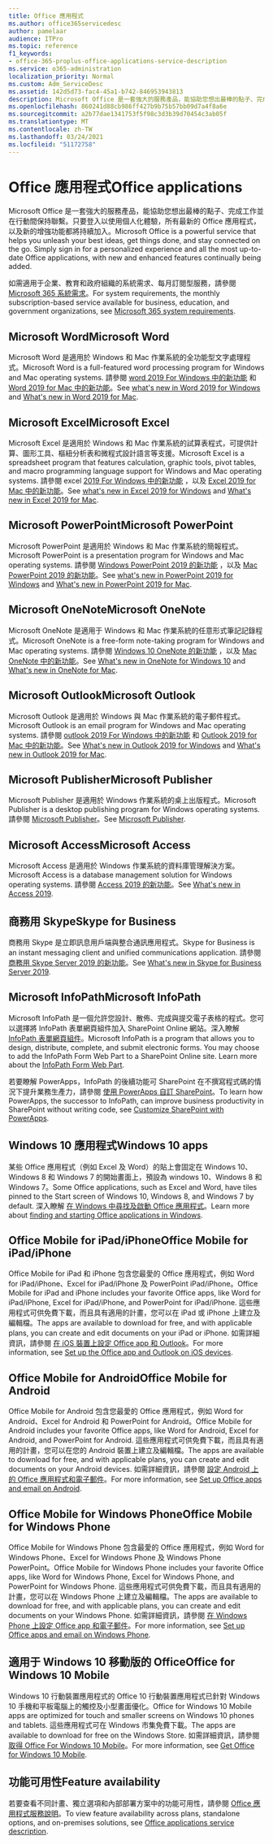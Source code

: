 ```yaml
---
title: Office 應用程式
ms.author: office365servicedesc
author: pamelaar
audience: ITPro
ms.topic: reference
f1_keywords:
- office-365-proplus-office-applications-service-description
ms.service: o365-administration
localization_priority: Normal
ms.custom: Adm_ServiceDesc
ms.assetid: 142d5d73-fac4-45a1-b742-846953943813
description: Microsoft Office 是一套強大的服務產品，能協助您想出最棒的點子、完成工作並在行動間保持聯繫。只要登入以使用個人化體驗，所有最新的 Office 應用程式，以及新的增強功能都將持續加入。
ms.openlocfilehash: 860241d88cb986ff427b9b75b57bb09d7a4f8a6e
ms.sourcegitcommit: a2b77dae1341753f5f98c3d3b39d70454c3ab05f
ms.translationtype: MT
ms.contentlocale: zh-TW
ms.lasthandoff: 03/24/2021
ms.locfileid: "51172758"
---
```

# <a name="office-applications"></a><span data-ttu-id="d80d8-104">Office 應用程式</span><span class="sxs-lookup"><span data-stu-id="d80d8-104">Office applications</span></span>

<span data-ttu-id="d80d8-p102">Microsoft Office 是一套強大的服務產品，能協助您想出最棒的點子、完成工作並在行動間保持聯繫。只要登入以使用個人化體驗，所有最新的 Office 應用程式，以及新的增強功能都將持續加入。</span><span class="sxs-lookup"><span data-stu-id="d80d8-p102">Microsoft Office is a powerful service that helps you unleash your best ideas, get things done, and stay connected on the go. Simply sign in for a personalized experience and all the most up-to-date Office applications, with new and enhanced features continually being added.</span></span>
  
<span data-ttu-id="d80d8-107">如需適用于企業、教育和政府組織的系統需求、每月訂閱型服務，請參閱 [Microsoft 365 系統需求](https://products.office.com/office-system-requirements/#Office365forBEG)。</span><span class="sxs-lookup"><span data-stu-id="d80d8-107">For system requirements, the monthly subscription-based service available for business, education, and government organizations, see [Microsoft 365 system requirements](https://products.office.com/office-system-requirements/#Office365forBEG).</span></span>
  
## <a name="microsoft-word"></a><span data-ttu-id="d80d8-108">Microsoft Word</span><span class="sxs-lookup"><span data-stu-id="d80d8-108">Microsoft Word</span></span>

<span data-ttu-id="d80d8-109">Microsoft Word 是適用於 Windows 和 Mac 作業系統的全功能型文字處理程式。</span><span class="sxs-lookup"><span data-stu-id="d80d8-109">Microsoft Word is a full-featured word processing program for Windows and Mac operating systems.</span></span> <span data-ttu-id="d80d8-110">請參閱 [word 2019 For Windows 中的新功能](https://support.office.com/article/what-s-new-in-word-2019-for-windows-d3d31e5e-2bb8-4433-80bb-08279beef4b3) 和 [Word 2019 for Mac 中的新功能](https://support.office.com/article/what-s-new-in-word-2019-for-mac-247e0cd4-a758-4b42-a157-42eb8853aef5)。</span><span class="sxs-lookup"><span data-stu-id="d80d8-110">See [what's new in Word 2019 for Windows](https://support.office.com/article/what-s-new-in-word-2019-for-windows-d3d31e5e-2bb8-4433-80bb-08279beef4b3) and [What's new in Word 2019 for Mac](https://support.office.com/article/what-s-new-in-word-2019-for-mac-247e0cd4-a758-4b42-a157-42eb8853aef5).</span></span>
  
## <a name="microsoft-excel"></a><span data-ttu-id="d80d8-111">Microsoft Excel</span><span class="sxs-lookup"><span data-stu-id="d80d8-111">Microsoft Excel</span></span>

<span data-ttu-id="d80d8-112">Microsoft Excel 是適用於 Windows 和 Mac 作業系統的試算表程式，可提供計算、圖形工具、樞紐分析表和微程式設計語言等支援。</span><span class="sxs-lookup"><span data-stu-id="d80d8-112">Microsoft Excel is a spreadsheet program that features calculation, graphic tools, pivot tables, and macro programming language support for Windows and Mac operating systems.</span></span> <span data-ttu-id="d80d8-113">請參閱 excel [2019 For Windows 中的新功能](https://support.office.com/article/what-s-new-in-excel-2019-for-windows-5a201203-1155-4055-82a5-82bf0994631f) ，以及 [Excel 2019 for Mac 中的新功能](https://support.office.com/article/what-s-new-in-excel-2019-for-mac-5ce129d3-9e5c-417f-9545-fb6f7b72674d)。</span><span class="sxs-lookup"><span data-stu-id="d80d8-113">See [what's new in Excel 2019 for Windows](https://support.office.com/article/what-s-new-in-excel-2019-for-windows-5a201203-1155-4055-82a5-82bf0994631f) and [What's new in Excel 2019 for Mac](https://support.office.com/article/what-s-new-in-excel-2019-for-mac-5ce129d3-9e5c-417f-9545-fb6f7b72674d).</span></span>
  
## <a name="microsoft-powerpoint"></a><span data-ttu-id="d80d8-114">Microsoft PowerPoint</span><span class="sxs-lookup"><span data-stu-id="d80d8-114">Microsoft PowerPoint</span></span>

<span data-ttu-id="d80d8-115">Microsoft PowerPoint 是適用於 Windows 和 Mac 作業系統的簡報程式。</span><span class="sxs-lookup"><span data-stu-id="d80d8-115">Microsoft PowerPoint is a presentation program for Windows and Mac operating systems.</span></span> <span data-ttu-id="d80d8-116">請參閱 [Windows PowerPoint 2019 的新功能](https://support.office.com/article/what-s-new-in-powerpoint-2019-for-windows-8355a56a-f643-42d2-8454-784fa9b3d109) ，以及 [Mac PowerPoint 2019 的新功能](https://support.office.com/article/what-s-new-in-powerpoint-2019-for-mac-5038ba79-48c5-40f0-adff-11489e5d6fed)。</span><span class="sxs-lookup"><span data-stu-id="d80d8-116">See [what's new in PowerPoint 2019 for Windows](https://support.office.com/article/what-s-new-in-powerpoint-2019-for-windows-8355a56a-f643-42d2-8454-784fa9b3d109) and [What's new in PowerPoint 2019 for Mac](https://support.office.com/article/what-s-new-in-powerpoint-2019-for-mac-5038ba79-48c5-40f0-adff-11489e5d6fed).</span></span>
  
## <a name="microsoft-onenote"></a><span data-ttu-id="d80d8-117">Microsoft OneNote</span><span class="sxs-lookup"><span data-stu-id="d80d8-117">Microsoft OneNote</span></span>

<span data-ttu-id="d80d8-118">Microsoft OneNote 是適用于 Windows 和 Mac 作業系統的任意形式筆記記錄程式。</span><span class="sxs-lookup"><span data-stu-id="d80d8-118">Microsoft OneNote is a free-form note-taking program for Windows and Mac operating systems.</span></span> <span data-ttu-id="d80d8-119">請參閱 [Windows 10 OneNote 的新功能](https://support.office.com/article/what-s-new-in-onenote-for-windows-10-1477d5de-f4fd-4943-b18a-ff17091161ea) ，以及 [Mac OneNote 中的新功能](https://support.office.com/article/see-what-s-new-in-onenote-for-mac-c82d3f15-252f-452a-89ba-e09fbe418829)。</span><span class="sxs-lookup"><span data-stu-id="d80d8-119">See [What's new in OneNote for Windows 10](https://support.office.com/article/what-s-new-in-onenote-for-windows-10-1477d5de-f4fd-4943-b18a-ff17091161ea) and [What's new in OneNote for Mac](https://support.office.com/article/see-what-s-new-in-onenote-for-mac-c82d3f15-252f-452a-89ba-e09fbe418829).</span></span>
  
## <a name="microsoft-outlook"></a><span data-ttu-id="d80d8-120">Microsoft Outlook</span><span class="sxs-lookup"><span data-stu-id="d80d8-120">Microsoft Outlook</span></span>

<span data-ttu-id="d80d8-121">Microsoft Outlook 是適用於 Windows 與 Mac 作業系統的電子郵件程式。</span><span class="sxs-lookup"><span data-stu-id="d80d8-121">Microsoft Outlook is an email program for Windows and Mac operating systems.</span></span> <span data-ttu-id="d80d8-122">請參閱 [outlook 2019 For Windows 中的新功能](https://support.office.com/article/what-s-new-in-outlook-2019-for-windows-0c64df36-0908-4ff6-a7fc-573a62800525) 和 [Outlook 2019 for Mac 中的新功能](https://support.office.com/article/what-s-new-in-outlook-2019-for-mac-05736033-f99e-4cb2-88aa-01e979b0736b)。</span><span class="sxs-lookup"><span data-stu-id="d80d8-122">See [What's new in Outlook 2019 for Windows](https://support.office.com/article/what-s-new-in-outlook-2019-for-windows-0c64df36-0908-4ff6-a7fc-573a62800525) and [What's new in Outlook 2019 for Mac](https://support.office.com/article/what-s-new-in-outlook-2019-for-mac-05736033-f99e-4cb2-88aa-01e979b0736b).</span></span>
  
## <a name="microsoft-publisher"></a><span data-ttu-id="d80d8-123">Microsoft Publisher</span><span class="sxs-lookup"><span data-stu-id="d80d8-123">Microsoft Publisher</span></span>

<span data-ttu-id="d80d8-124">Microsoft Publisher 是適用於 Windows 作業系統的桌上出版程式。</span><span class="sxs-lookup"><span data-stu-id="d80d8-124">Microsoft Publisher is a desktop publishing program for Windows operating systems.</span></span> <span data-ttu-id="d80d8-125">請參閱 [Microsoft Publisher](https://products.office.com/publisher)。</span><span class="sxs-lookup"><span data-stu-id="d80d8-125">See [Microsoft Publisher](https://products.office.com/publisher).</span></span>
  
## <a name="microsoft-access"></a><span data-ttu-id="d80d8-126">Microsoft Access</span><span class="sxs-lookup"><span data-stu-id="d80d8-126">Microsoft Access</span></span>

<span data-ttu-id="d80d8-127">Microsoft Access 是適用於 Windows 作業系統的資料庫管理解決方案。</span><span class="sxs-lookup"><span data-stu-id="d80d8-127">Microsoft Access is a database management solution for Windows operating systems.</span></span> <span data-ttu-id="d80d8-128">請參閱 [Access 2019 的新功能](https://support.office.com/article/what-s-new-in-access-2019-f52c5317-3494-4105-9c56-5a2abb8e0f87)。</span><span class="sxs-lookup"><span data-stu-id="d80d8-128">See [What's new in Access 2019](https://support.office.com/article/what-s-new-in-access-2019-f52c5317-3494-4105-9c56-5a2abb8e0f87).</span></span>
  
## <a name="skype-for-business"></a><span data-ttu-id="d80d8-129">商務用 Skype</span><span class="sxs-lookup"><span data-stu-id="d80d8-129">Skype for Business</span></span>

<span data-ttu-id="d80d8-130">商務用 Skype 是立即訊息用戶端與整合通訊應用程式。</span><span class="sxs-lookup"><span data-stu-id="d80d8-130">Skype for Business is an instant messaging client and unified communications application.</span></span> <span data-ttu-id="d80d8-131">請參閱 [商務用 Skype Server 2019 的新功能](/skypeforbusiness/whats-new)。</span><span class="sxs-lookup"><span data-stu-id="d80d8-131">See [What's new in Skype for Business Server 2019](/skypeforbusiness/whats-new).</span></span>
  
## <a name="microsoft-infopath"></a><span data-ttu-id="d80d8-132">Microsoft InfoPath</span><span class="sxs-lookup"><span data-stu-id="d80d8-132">Microsoft InfoPath</span></span>

<span data-ttu-id="d80d8-p111">Microsoft InfoPath 是一個允許您設計、散佈、完成與提交電子表格的程式。您可以選擇將 InfoPath 表單網頁組件加入 SharePoint Online 網站。深入瞭解 [InfoPath 表單網頁組件](https://go.microsoft.com/fwlink/p/?LinkId=271687)。</span><span class="sxs-lookup"><span data-stu-id="d80d8-p111">Microsoft InfoPath is a program that allows you to design, distribute, complete, and submit electronic forms. You may choose to add the InfoPath Form Web Part to a SharePoint Online site. Learn more about the [InfoPath Form Web Part](https://go.microsoft.com/fwlink/p/?LinkId=271687).</span></span>

<span data-ttu-id="d80d8-136">若要瞭解 PowerApps，InfoPath 的後續功能可 SharePoint 在不撰寫程式碼的情況下提升業務生產力，請參閱 [使用 PowerApps 自訂 SharePoint](https://powerapps.microsoft.com/infopath/)。</span><span class="sxs-lookup"><span data-stu-id="d80d8-136">To learn how PowerApps, the successor to InfoPath, can improve business productivity in SharePoint without writing code, see [Customize SharePoint with PowerApps](https://powerapps.microsoft.com/infopath/).</span></span>
  
## <a name="windows-10-apps"></a><span data-ttu-id="d80d8-137">Windows 10 應用程式</span><span class="sxs-lookup"><span data-stu-id="d80d8-137">Windows 10 apps</span></span>

<span data-ttu-id="d80d8-138">某些 Office 應用程式（例如 Excel 及 Word）的貼上會固定在 Windows 10、Windows 8 和 Windows 7 的開始畫面上，預設為 windows 10、Windows 8 和 Windows 7。</span><span class="sxs-lookup"><span data-stu-id="d80d8-138">Some Office applications, such as Excel and Word, have tiles pinned to the Start screen of Windows 10, Windows 8, and Windows 7 by default.</span></span> <span data-ttu-id="d80d8-139">深入瞭解 [在 Windows 中尋找及啟動 Office 應用程式](https://support.microsoft.com/office/907ce545-6ae8-459b-8d9d-de6764a635d6)。</span><span class="sxs-lookup"><span data-stu-id="d80d8-139">Learn more about [finding and starting Office applications in Windows](https://support.microsoft.com/office/907ce545-6ae8-459b-8d9d-de6764a635d6).</span></span>
  
## <a name="office-mobile-for-ipadiphone"></a><span data-ttu-id="d80d8-140">Office Mobile for iPad/iPhone</span><span class="sxs-lookup"><span data-stu-id="d80d8-140">Office Mobile for iPad/iPhone</span></span>

<span data-ttu-id="d80d8-141">Office Mobile for iPad 和 iPhone 包含您最愛的 Office 應用程式，例如 Word for iPad/iPhone、Excel for iPad/iPhone 及 PowerPoint iPad/iPhone。</span><span class="sxs-lookup"><span data-stu-id="d80d8-141">Office Mobile for iPad and iPhone includes your favorite Office apps, like Word for iPad/iPhone, Excel for iPad/iPhone, and PowerPoint for iPad/iPhone.</span></span> <span data-ttu-id="d80d8-142">這些應用程式可供免費下載，而且具有適用的計畫，您可以在 iPad 或 iPhone 上建立及編輯檔。</span><span class="sxs-lookup"><span data-stu-id="d80d8-142">The apps are available to download for free, and with applicable plans, you can create and edit documents on your iPad or iPhone.</span></span> <span data-ttu-id="d80d8-143">如需詳細資訊，請參閱 [在 iOS 裝置上設定 Office app 和 Outlook](https://support.microsoft.com/office/0402b37e-49c4-4419-a030-f34c2013041f)。</span><span class="sxs-lookup"><span data-stu-id="d80d8-143">For more information, see [Set up the Office app and Outlook on iOS devices](https://support.microsoft.com/office/0402b37e-49c4-4419-a030-f34c2013041f).</span></span>

## <a name="office-mobile-for-android"></a><span data-ttu-id="d80d8-144">Office Mobile for Android</span><span class="sxs-lookup"><span data-stu-id="d80d8-144">Office Mobile for Android</span></span>

<span data-ttu-id="d80d8-145">Office Mobile for Android 包含您最愛的 Office 應用程式，例如 Word for Android、Excel for Android 和 PowerPoint for Android。</span><span class="sxs-lookup"><span data-stu-id="d80d8-145">Office Mobile for Android includes your favorite Office apps, like Word for Android, Excel for Android, and PowerPoint for Android.</span></span> <span data-ttu-id="d80d8-146">這些應用程式可供免費下載，而且具有適用的計畫，您可以在您的 Android 裝置上建立及編輯檔。</span><span class="sxs-lookup"><span data-stu-id="d80d8-146">The apps are available to download for free, and with applicable plans, you can create and edit documents on your Android devices.</span></span> <span data-ttu-id="d80d8-147">如需詳細資訊，請參閱 [設定 Android 上的 Office 應用程式和電子郵件](https://support.office.com/article/6ef2ebf2-fc2d-474a-be4a-5a801365c87f)。</span><span class="sxs-lookup"><span data-stu-id="d80d8-147">For more information, see [Set up Office apps and email on Android](https://support.office.com/article/6ef2ebf2-fc2d-474a-be4a-5a801365c87f).</span></span>

## <a name="office-mobile-for-windows-phone"></a><span data-ttu-id="d80d8-148">Office Mobile for Windows Phone</span><span class="sxs-lookup"><span data-stu-id="d80d8-148">Office Mobile for Windows Phone</span></span>

<span data-ttu-id="d80d8-149">Office Mobile for Windows Phone 包含最愛的 Office 應用程式，例如 Word for Windows Phone、Excel for Windows Phone 及 Windows Phone PowerPoint。</span><span class="sxs-lookup"><span data-stu-id="d80d8-149">Office Mobile for Windows Phone includes your favorite Office apps, like Word for Windows Phone, Excel for Windows Phone, and PowerPoint for Windows Phone.</span></span> <span data-ttu-id="d80d8-150">這些應用程式可供免費下載，而且具有適用的計畫，您可以在 Windows Phone 上建立及編輯檔。</span><span class="sxs-lookup"><span data-stu-id="d80d8-150">The apps are available to download for free, and with applicable plans, you can create and edit documents on your Windows Phone.</span></span> <span data-ttu-id="d80d8-151">如需詳細資訊，請參閱 [在 Windows Phone 上設定 Office app 和電子郵件](https://support.office.com/article/9bccc8b8-a321-4d0d-a45e-6e06a3438e43)。</span><span class="sxs-lookup"><span data-stu-id="d80d8-151">For more information, see [Set up Office apps and email on Windows Phone](https://support.office.com/article/9bccc8b8-a321-4d0d-a45e-6e06a3438e43).</span></span>

## <a name="office-for-windows-10-mobile"></a><span data-ttu-id="d80d8-152">適用于 Windows 10 移動版的 Office</span><span class="sxs-lookup"><span data-stu-id="d80d8-152">Office for Windows 10 Mobile</span></span>

<span data-ttu-id="d80d8-153">Windows 10 行動裝置應用程式的 Office 10 行動裝置應用程式已針對 Windows 10 手機和平板電腦上的觸控及小型畫面優化。</span><span class="sxs-lookup"><span data-stu-id="d80d8-153">Office for Windows 10 Mobile apps are optimized for touch and smaller screens on Windows 10 phones and tablets.</span></span> <span data-ttu-id="d80d8-154">這些應用程式可在 Windows 市集免費下載。</span><span class="sxs-lookup"><span data-stu-id="d80d8-154">The apps are available to download for free on the Windows Store.</span></span> <span data-ttu-id="d80d8-155">如需詳細資訊，請參閱 [取得 Office For Windows 10 Mobile](https://products.office.com/mobile/office-mobile-apps-for-windows)。</span><span class="sxs-lookup"><span data-stu-id="d80d8-155">For more information, see [Get Office for Windows 10 Mobile](https://products.office.com/mobile/office-mobile-apps-for-windows).</span></span>
  
## <a name="feature-availability"></a><span data-ttu-id="d80d8-156">功能可用性</span><span class="sxs-lookup"><span data-stu-id="d80d8-156">Feature availability</span></span>

<span data-ttu-id="d80d8-157">若要查看不同計畫、獨立選項和內部部署方案中的功能可用性，請參閱 [Office 應用程式服務說明](office-applications-service-description.md)。</span><span class="sxs-lookup"><span data-stu-id="d80d8-157">To view feature availability across plans, standalone options, and on-premises solutions, see [Office applications service description](office-applications-service-description.md).</span></span>
